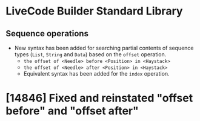 # LiveCode Builder Standard Library
## Sequence operations

* New syntax has been added for searching partial contents of sequence types (`List`, `String` and `Data`) based on the `offset` operation.
  * `the offset of <Needle> before <Position> in <Haystack>`
  * `the offset of <Needle> after <Position> in <Haystack>`
  * Equivalent syntax has been added for the `index` operation.

# [14846] Fixed and reinstated "offset before" and "offset after"
